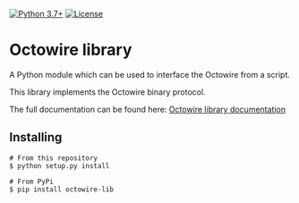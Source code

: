 [![Python 3.7+](https://img.shields.io/badge/python-v3.7+-blue.svg)](https://www.python.org/) [![License](https://img.shields.io/badge/License-Apache%202.0-blue.svg)](LICENSE)
# Octowire library

A Python module which can be used to interface the Octowire from a script.

This library implements the Octowire binary protocol. 

The full documentation can be found here: [Octowire library documentation](https://github.com/immunIT/octowire-lib/wiki)

## Installing

```
# From this repository
$ python setup.py install

# From PyPi
$ pip install octowire-lib
```
